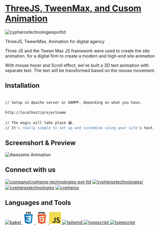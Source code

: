 # [ThreeJS, TweenMax, and Cusom Animation](https://github.com/CypheroxTechnologiesPvtLtd/Company-Profile-Animation-Web-Page/)

<img src="https://komarev.com/ghpvc/?username=cypheroxtechnologiespvtltd&label=Profile%20views&color=0e75b6&style=flat" alt="cypheroxtechnologiespvtltd" />



ThreeJS, TweenMax, Animation for digital agency 

Three JS and the Tween Max JS framework were used to create the site animation. for a digital firm to create a modern and high-end site animation

With mouse hover and Scroll effect, we've built a 3D text animation with separate text. The text will be transformed based on the mouse movement.

## Installation

```sh

// Setup in Apache server or XAMPP, depending on what you have.

http://localhost/projectname

// The magic will take place 😂.
// It's really simple to set up and customise using your site's text.

```

## Screenshort & Preview

![Awesome Animation](https://github.com/CypheroxTechnologiesPvtLtd/Company-Profile-Animation-Web-Page/blob/fa45c84f7873bc975aee9f33812b4a3d0553b421/Cypherox-animation-gif.gif?raw=true)



## Connect with us

<p align="left">
<a href="https://linkedin.com/in/company/cypherox-technologies-pvt-ltd" target="blank"><img align="center" src="https://raw.githubusercontent.com/rahuldkjain/github-profile-readme-generator/master/src/images/icons/Social/linked-in-alt.svg" alt="company/cypherox-technologies-pvt-ltd" height="30" width="40" /></a>
<a href="https://fb.com/cypheroxtechnologies/" target="blank"><img align="center" src="https://raw.githubusercontent.com/rahuldkjain/github-profile-readme-generator/master/src/images/icons/Social/facebook.svg" alt="cypheroxtechnologies/" height="30" width="40" /></a>
<a href="https://instagram.com/cypheroxtechnologies" target="blank"><img align="center" src="https://raw.githubusercontent.com/rahuldkjain/github-profile-readme-generator/master/src/images/icons/Social/instagram.svg" alt="cypheroxtechnologies" height="30" width="40" /></a>
<a href="https://www.behance.net/cypherox" target="blank"><img align="center" src="https://raw.githubusercontent.com/rahuldkjain/github-profile-readme-generator/master/src/images/icons/Social/behance.svg" alt="cypherox" height="30" width="40" /></a>
</p>

## Languages and Tools

<p align="left"> <a href="https://babeljs.io/" target="_blank" rel="noreferrer"> <img src="https://www.vectorlogo.zone/logos/babeljs/babeljs-icon.svg" alt="babel" width="40" height="40"/> </a> <a href="https://www.w3schools.com/css/" target="_blank" rel="noreferrer"> <img src="https://raw.githubusercontent.com/devicons/devicon/master/icons/css3/css3-original-wordmark.svg" alt="css3" width="40" height="40"/> </a> <a href="https://www.w3.org/html/" target="_blank" rel="noreferrer"> <img src="https://raw.githubusercontent.com/devicons/devicon/master/icons/html5/html5-original-wordmark.svg" alt="html5" width="40" height="40"/> </a> <a href="https://developer.mozilla.org/en-US/docs/Web/JavaScript" target="_blank" rel="noreferrer"> <img src="https://raw.githubusercontent.com/devicons/devicon/master/icons/javascript/javascript-original.svg" alt="javascript" width="40" height="40"/> </a> <a href="https://tailwindcss.com/" target="_blank" rel="noreferrer"> <img src="https://www.vectorlogo.zone/logos/tailwindcss/tailwindcss-icon.svg" alt="tailwind" width="40" height="40"/> </a> <a href="https://code.visualstudio.com/" target="_blank" rel="noreferrer"> <img src="https://code.visualstudio.com/assets/apple-touch-icon.png" alt="typescript" width="40" height="40"/> </a><a href="https://threejs.org/" target="_blank" rel="noreferrer"> <img src="https://upload.wikimedia.org/wikipedia/commons/thumb/3/3f/Three.js_Icon.svg/300px-Three.js_Icon.svg.png" alt="typescript" width="40" height="40"/> </a>


<!-- ## Organization
<a href="https://www.cypherox.com/" >
<strong> Cypherox Technologies Pvt. Ltd <strong>
</a>
 -->
